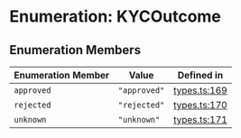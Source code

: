 # Enumeration: KYCOutcome

## Enumeration Members

| Enumeration Member | Value | Defined in |
| ------ | ------ | ------ |
| `approved` | `"approved"` | [types.ts:169](https://github.com/monerium/js-monorepo/blob/main/packages/sdk/src/types.ts#L169) |
| `rejected` | `"rejected"` | [types.ts:170](https://github.com/monerium/js-monorepo/blob/main/packages/sdk/src/types.ts#L170) |
| `unknown` | `"unknown"` | [types.ts:171](https://github.com/monerium/js-monorepo/blob/main/packages/sdk/src/types.ts#L171) |
